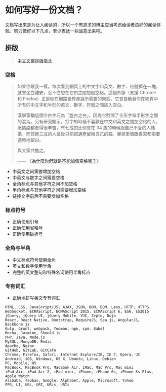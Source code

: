 # 如何写好一份文档？

文档写出来是为让人阅读的，所以一个有追求的博主应当考虑给读者良好的阅读体验。努力做好以下几点，至少表达一些诚意出来吧。

## 排版
> [中文文案排版指北](https://github.com/sparanoid/chinese-copywriting-guidelines)
### 空格

> 如果你跟我一樣，每次看到網頁上的中文字和英文、數字、符號擠在一塊，就會坐立難安，忍不住想在它們之間加個空格。這個外掛（支援 Chrome 和 Firefox）正是你在網路世界走跳所需要的東西，它會自動替你在網頁中所有的中文字和半形的英文、數字、符號之間插入空白。
> 
> 漢學家稱這個空白字元為「盤古之白」，因為它劈開了全形字和半形字之間的混沌。另有研究顯示，打字的時候不喜歡在中文和英文之間加空格的人，感情路都走得很辛苦，有七成的比例會在 34 歲的時候跟自己不愛的人結婚，而其餘三成的人最後只能把遺產留給自己的貓。畢竟愛情跟書寫都需要適時地留白。
> 
> 與大家共勉之。
> 
> —— 《[為什麼你們就是不能加個空格呢？](https://github.com/vinta/pangu.js)》

- 中英文之间需要增加空格
- 中英文与数字之间需要空格
- 全角标点与其他字符之间不加空格
- 半角标点与其他字符之间需要增加空格  
- 链接文字前后不需要增加空格  

### 标点符号

- 正确使用引号
- 正确使用省略号
- 正确使用破折号

### 全角与半角

- 中文标点符号使用全角 
- 英文和数字使用半角
- 完整的英文整句和特殊名词使用半角标点

### 专有词汇

- 正确地拼写英文专有词汇

```
HTML, CSS, JavaScript/JS, AJAX, JSON, DOM, BOM, Less, HTTP, HTTPS,
WebSocket, ECMAScript, ECMAScript 2015, ECMAScript 6, ES6, ES2015
jQuery, jQuery UI, jQuery Mobile, YUI, Zepto, Dojo
React, React Native, Bootstrap, RequireJS, Sea.js, AngularJS, Backbone.js
Gulp, Grunt, webpack, Yeoman, npm, spm, Babel
Mocha, Jasmine, Should.js
PHP, Java, Node.js
MySQL, MongoDB, Redis
Apache, Nginx
GitHub, GitLab, GitCafe
Chrome, Firefox, Safari, Internet Explore/IE, IE 7, Opera, UC
Android, iOS, Windows, OS X, Ubuntu, Linux, Debian
PC, Mobile, H5
MacBook, MacBook Pro, MacBook Air, iMac, Mac Pro, Mac mini
iPad Air, iPad Air 2, iPad mini, iPhone, iPhone 6s, iPhone 6s Plus, Apple Watch
Alibaba, Taobao, Google, Alphabet, Apple, Microsoft, Yahoo
FPS, UI, URL, URI, URLs, URIs
```